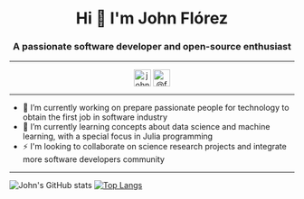 <h1 align="center">Hi 👋 I'm John Flórez</h1>

<h3 align="center">A passionate software developer and open-source enthusiast</h3>

<hr />

<p align="center">
  <a href="https://www.linkedin.com/in/john-florez-1b330175/" target="_blank"><img align="center" src="https://cdn.jsdelivr.net/npm/simple-icons@3.0.1/icons/linkedin.svg" alt="john-florez-1b330175" height="30" width="30" /></a>
  <a href="https://twitter.com/faber_vasco" target="_blank"><img align="center" src="https://cdn.jsdelivr.net/npm/simple-icons@3.0.1/icons/twitter.svg" alt="@faber_vasco" height="30" width="30" /></a>
</p>

<hr />

- 🔭 I’m currently working on prepare passionate people for technology to obtain the first job in software industry
- 🌱 I’m currently learning concepts about data science and machine learning, with a special focus in Julia programming
- ⚡ I'm looking to collaborate on science research projects  and integrate more software developers community

<hr />

![John's GitHub stats](https://github-readme-stats.vercel.app/api?username=JohnFlorez25&hide=contribs,prs&theme=blue&show_icons=true) [![Top Langs](https://github-readme-stats.vercel.app/api/top-langs/?username=JohnFlorez25&layout=compact&theme=blue)](https://github.com/JohnFlorez25/github-readme-stats)


<!--
**JohnFlorez25/JohnFlorez25** is a ✨ _special_ ✨ repository because its `README.md` (this file) appears on your GitHub profile.

Here are some ideas to get you started:

- 🔭 I’m currently working on ...
- 🌱 I’m currently learning ...
- 👯 I’m looking to collaborate on ...
- 🤔 I’m looking for help with ...
- 💬 Ask me about ...
- 📫 How to reach me: ...
- 😄 Pronouns: ...
- ⚡ Fun fact: ...
-->
